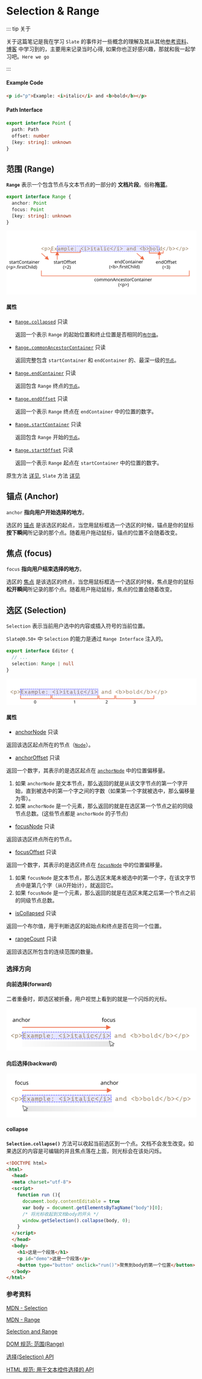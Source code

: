 # Selection & Range

::: tip 关于

关于这篇笔记是我在学习 `Slate` 的事件对一些概念的理解及其从其他[参考资料](#参考资料)、[博客](./blog) 中学习到的，主要用来记录当时心得, 如果你也正好感兴趣，那就和我一起学习吧。`Here we go`

:::

#### Example Code

```html
<p id="p">Example: <i>italic</i> and <b>bold</b></p>
```

#### Path Interface

```ts
export interface Point {
  path: Path
  offset: number
  [key: string]: unknown
}
```

## 范围 (Range)

**`Range`** 表示一个包含节点与文本节点的一部分的 **文档片段**。俗称**拖蓝**。

```ts
export interface Range {
  anchor: Point
  focus: Point
  [key: string]: unknown
}
```

![range-p-2-b-3-range](./images/range-p-2-b-3-range.svg)

#### 属性

- [`Range.collapsed`](https://developer.mozilla.org/zh-CN/docs/Web/API/Range/collapsed) 只读

  返回一个表示 `Range` 的起始位置和终止位置是否相同的[`布尔值`](https://developer.mozilla.org/zh-CN/docs/Web/API/Boolean)。

- [`Range.commonAncestorContainer`](https://developer.mozilla.org/zh-CN/docs/Web/API/Range/commonAncestorContainer) 只读

  返回完整包含 `startContainer` 和 `endContainer` 的、最深一级的[`节点`](https://developer.mozilla.org/zh-CN/docs/Web/API/Node)。

- [`Range.endContainer`](https://developer.mozilla.org/zh-CN/docs/Web/API/Range/endContainer) 只读

  返回包含 `Range` 终点的[`节点`](https://developer.mozilla.org/zh-CN/docs/Web/API/Node)。

- [`Range.endOffset`](https://developer.mozilla.org/zh-CN/docs/Web/API/Range/endOffset) 只读

  返回一个表示 `Range` 终点在 `endContainer` 中的位置的数字。

- [`Range.startContainer`](https://developer.mozilla.org/zh-CN/docs/Web/API/Range/startContainer) 只读

  返回包含 `Range` 开始的[`节点`](https://developer.mozilla.org/zh-CN/docs/Web/API/Node)。

- [`Range.startOffset`](https://developer.mozilla.org/zh-CN/docs/Web/API/Range/startOffset) 只读

  返回一个表示 `Range` 起点在 `startContainer` 中的位置的数字。

原生方法 [详见](https://developer.mozilla.org/zh-CN/docs/Web/API/Range#%E6%96%B9%E6%B3%95), `Slate` 方法 [详见](../api/locations.html#范围-range)

## 锚点 (Anchor)

`anchor` **指向用户开始选择的地方**。

选区的 [锚点](https://developer.mozilla.org/zh-CN/docs/Web/API/Selection/anchorNode) 是该选区的起点，当您用鼠标框选一个选区的时候，锚点是你的鼠标**按下瞬间**所记录的那个点。随着用户拖动鼠标，锚点的位置不会随着改变。

## 焦点 (focus)

`focus` **指向用户结束选择的地方**。

选区的 [焦点](https://developer.mozilla.org/zh-CN/docs/Web/API/Selection/focusNode) 是该选区的终点，当您用鼠标框选一个选区的时候，焦点是你的鼠标**松开瞬间**所记录的那个点。随着用户拖动鼠标，焦点的位置会随着改变。

## 选区 (Selection)

`Selection` 表示当前用户选中的内容或插入符号的当前位置。

`Slate@0.50+` 中 `Selection` 的能力是通过 `Range Interface` 注入的。

```ts
export interface Editor {
  // ...
  selection: Range | null
}
```

![range-example-p-0-1](./images/range-example-p-0-1.svg)

#### 属性

- [anchorNode](https://developer.mozilla.org/zh-CN/docs/Web/API/Selection/anchorNode) 只读

返回该选区起点所在的节点（[`Node`](https://developer.mozilla.org/zh-CN/docs/Web/API/Node)）。

- [anchorOffset](https://developer.mozilla.org/zh-CN/docs/Web/API/Selection/anchorOffset) 只读

返回一个数字，其表示的是选区起点在 [`anchorNode`](https://developer.mozilla.org/zh-CN/docs/Web/API/Selection/anchorNode) 中的位置偏移量。

1. 如果 `anchorNode` 是文本节点，那么返回的就是从该文字节点的第一个字开始，直到被选中的第一个字之间的字数（如果第一个字就被选中，那么偏移量为零）。
2. 如果 `anchorNode` 是一个元素，那么返回的就是在选区第一个节点之前的同级节点总数。(这些节点都是 `anchorNode` 的子节点)

- [focusNode](https://developer.mozilla.org/zh-CN/docs/Web/API/Selection/focusNode) 只读

返回该选区终点所在的节点。

- [focusOffset](https://developer.mozilla.org/zh-CN/docs/Web/API/Selection/focusOffset) 只读

返回一个数字，其表示的是选区终点在 [`focusNode`](https://developer.mozilla.org/zh-CN/docs/Web/API/Selection/focusNode) 中的位置偏移量。

1. 如果 `focusNode` 是文本节点，那么选区末尾未被选中的第一个字，在该文字节点中是第几个字（从0开始计），就返回它。
2. 如果 `focusNode` 是一个元素，那么返回的就是在选区末尾之后第一个节点之前的同级节点总数。

- [isCollapsed](https://developer.mozilla.org/zh-CN/docs/Web/API/Selection/isCollapsed) 只读

返回一个布尔值，用于判断选区的起始点和终点是否在同一个位置。

- [rangeCount](https://developer.mozilla.org/zh-CN/docs/Web/API/Selection/rangeCount) 只读

返回该选区所包含的连续范围的数量。

### 选择方向

#### 向前选择(forward)

二者重叠时，即选区被折叠，用户视觉上看到的就是一个闪烁的光标。

![selection-direction-forward](./images/selection-direction-forward.svg)

#### 向后选择(backward)

![selection-direction-backward](./images/selection-direction-backward.svg)

#### collapse

 **`Selection.collapse()`** 方法可以收起当前选区到一个点。文档不会发生改变。如果选区的内容是可编辑的并且焦点落在上面，则光标会在该处闪烁。

```html
<!DOCTYPE html>
<html>
  <head>
  <meta charset="utf-8">
  <script>
    function run (){
      document.body.contentEditable = true
      var body = document.getElementsByTagName("body")[0];
      /* 将光标收起到文档body的开头 */
      window.getSelection().collapse(body, 0);
    }
  </script>
  </head>
  <body>
    <h1>这是一个段落</h1>
    <p id="demo">这是一个段落</p>
    <button type="button" onclick="run()">聚焦到body的第一个位置</button>
  </body>
</html>
```

### 参考资料

[MDN - Selection](https://developer.mozilla.org/en-US/docs/Web/API/Selection)

[MDN - Range](https://developer.mozilla.org/zh-CN/docs/Web/API/Range)

[Selection and Range](https://zh.javascript.info/selection-range)

[DOM 规范: 范围(Range)](https://dom.spec.whatwg.org/#ranges)

[选择(Selection) API](https://www.w3.org/TR/selection-api/#dom-globaleventhandlers-onselectstart)

[HTML 规范: 用于文本控件选择的 API](https://html.spec.whatwg.org/multipage/form-control-infrastructure.html#textFieldSelection)

